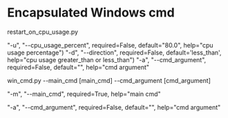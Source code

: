 # Encapsulated Windows cmd
restart_on_cpu_usage.py 

"-u", "--cpu_usage_percent", required=False, default="80.0", help="cpu usage percentage")
"-d", "--direction", required=False, default='less_than', help="cpu usage greater_than or less_than")
"-a", "--cmd_argument", required=False, default="", help="cmd argument"

win_cmd.py --main_cmd [main_cmd] --cmd_argument [cmd_argument]

"-m", "--main_cmd", required=True, help="main cmd"

"-a", "--cmd_argument", required=False, default="", help="cmd argument"
